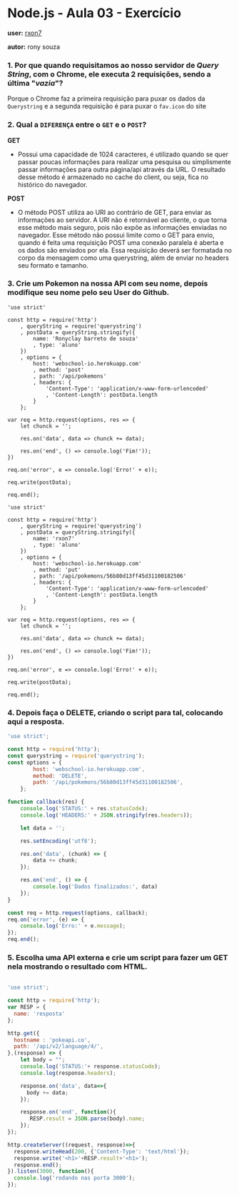 # Node.js - Aula 03 - Exercício
**user:** [rxon7](https://github.com/rxon7)

**autor:** rony souza

### 1. Por que quando requisitamos ao nosso servidor de *Query String*, **com o Chrome**, ele executa 2 requisições, sendo a última "*vazia*"?

Porque o Chrome faz a primeira requisição para puxar os dados da `Querystring` e a segunda requisição é para puxar o `fav.icon` do site

### 2. Qual a `DIFERENÇA` entre o `GET` e o `POST`?
 
**GET**
- Possui uma capacidade de 1024 caracteres, é utilizado quando se quer passar poucas informações para realizar uma pesquisa ou simplismente passar informações para outra página/api através da URL. O resultado desse método é armazenado no cache do client, ou seja, fica no histórico do navegador.

**POST**
- O método POST utiliza ao URI ao contrário de GET, para enviar as informações ao servidor. A URI não é retornável ao cliente, o que torna esse método mais seguro, pois não expõe as informações enviadas no navegador. Esse método não possui limite como o GET para envio, quando é feita uma requisição POST uma conexão paralela é aberta e os dados são enviados por ela. Essa requisição deverá ser formatada no corpo da mensagem como uma querystring, além de enviar no headers seu formato e tamanho.

### 3. Crie um Pokemon na nossa API com seu nome, depois modifique seu nome pelo seu User do Github.

```
'use strict'

const http = require('http')
    , queryString = require('querystring')
    , postData = queryString.stringify({
        name: 'Ronyclay barreto de souza'
        , type: 'aluno'
    })
    , options = {
        host: 'webschool-io.herokuapp.com'
        , method: 'post'
        , path: '/api/pokemons'
        , headers: {
            'Content-Type': 'application/x-www-form-urlencoded'
            , 'Content-Length': postData.length
        }
    };

var req = http.request(options, res => {
    let chunck = '';

    res.on('data', data => chunck += data);

    res.on('end', () => console.log('Fim!'));
})

req.on('error', e => console.log('Erro!' + e));

req.write(postData);

req.end();
```

```
'use strict'

const http = require('http')
    , queryString = require('querystring')
    , postData = queryString.stringify({
        name: 'rxon7'
        , type: 'aluno'
    })
    , options = {
        host: 'webschool-io.herokuapp.com'
        , method: 'put'
        , path: '/api/pokemons/56b80d13ff45d31100182506'
        , headers: {
            'Content-Type': 'application/x-www-form-urlencoded'
            , 'Content-Length': postData.length
        }
    };

var req = http.request(options, res => {
    let chunck = '';

    res.on('data', data => chunck += data);

    res.on('end', () => console.log('Fim!'));
})

req.on('error', e => console.log('Erro!' + e));

req.write(postData);

req.end();
```

### 4. Depois faça o DELETE, criando o script para tal, colocando aqui a resposta.

```js
'use strict';

const http = require('http');
const querystring = require('querystring');
const options = {
		host: 'webschool-io.herokuapp.com',
		method: 'DELETE',
		path: '/api/pokemons/56b80d13ff45d31100182506',
	};

function callback(res) {
	console.log('STATUS:' + res.statusCode);
	console.log('HEADERS:' + JSON.stringify(res.headers));

	let data = '';

	res.setEncoding('utf8');

	res.on('data', (chunk) => {
		data += chunk;
	});

	res.on('end', () => {
		console.log('Dados finalizados:', data)
	});
}

const req = http.request(options, callback);
req.on('error', (e) => {
	console.log('Erro:' + e.message);
});
req.end();
```
### 5. Escolha uma **API externa** e crie um script para fazer um GET nela **mostrando o resultado com HTML**.
```js

'use strict';

const http = require('http');
var RESP = {
  name: 'resposta'
};

http.get({
  hostname : 'pokeapi.co',
  path: '/api/v2/language/4/',
},(response) => {
    let body = "";
    console.log('STATUS:'+ response.statusCode);
    console.log(response.headers);

    response.on('data', data=>{
      body += data;
    });

    response.on('end', function(){
       RESP.result = JSON.parse(body).name;
    });
}); 

http.createServer((request, response)=>{
  response.writeHead(200, {'Content-Type': 'text/html'});
  response.write('<h1>'+RESP.result+'<h1>');
  response.end();
}).listen(3000, function(){
  console.log('rodando nas porta 3000');
});
```


